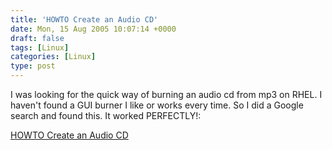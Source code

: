 ```yaml
---
title: 'HOWTO Create an Audio CD'
date: Mon, 15 Aug 2005 10:07:14 +0000
draft: false
tags: [Linux]
categories: [Linux]
type: post
---
```


I was looking for the quick way of burning an audio cd from mp3 on RHEL. I haven't found a GUI burner I like or works every time. So I did a Google search and found this. It worked PERFECTLY!:

[HOWTO Create an Audio CD](http://gentoo-wiki.com/HOWTO_Create_an_Audio_CD#Getting_organized)
